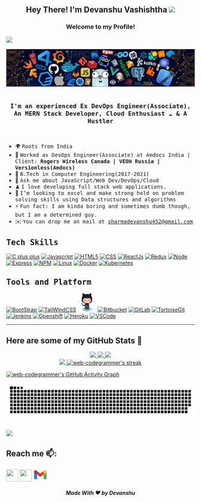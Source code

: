 <h2 align="center">
  Hey There! I'm Devanshu Vashishtha
  <img src="https://media.giphy.com/media/hvRJCLFzcasrR4ia7z/giphy.gif" width="28">
</h2>

<h3 align="center">
Welcome to my Profile!
</h3>

<a href="https://www.youtube.com/watch?v=dQw4w9WgXcQ"><img src="https://user-images.githubusercontent.com/73097560/115834477-dbab4500-a447-11eb-908a-139a6edaec5c.gif"></a>

![](https://github.com/web-codegrammer/web-codegrammer/blob/master/svg/header_.png)

# <p align="center"><h3 align="center"><samp> I'm an experienced Ex DevOps Engineer(Associate), An MERN Stack Developer, Cloud Enthusiast ☁  & A Hustler </samp></h3></p>


<div>
  <br>
  
- 🌍 <samp>Roots from India
- 💼 <samp>Worked as DevOps Engineer(Associate) at Amdocs India | Client: **Rogers Wireless Canada | VEON Russia | Versionless(Amdocs)**
- 👷 <samp>B.Tech in Computer Engineering(2017-2021)
- 💬 <samp>Ask me about JavaScript/Web Dev/DevOps/Cloud
- ♟ <samp>I love developing full stack web applications.
- 🤔 <samp>I’m looking to excel and make strong hold on problem solving skills using Data structures and algorithms
- ⚡ <samp>Fun fact: I am kinda boring and sometimes dumb though, but I am a determined guy.
- ✉️ <samp>You can drop me an mail at [sharmadevanshu452@gmail.com](mailto:sharmadevanshu452@gmail.com)
</div>

##
<h2><b><samp>Tech Skills</samp></b></h2>

  <span>
<a href="https://docs.microsoft.com/en-us/cpp/?view=msvc-170" target="_blank" rel="noreferrer"><img src="https://cdn.jsdelivr.net/gh/devicons/devicon/icons/cplusplus/cplusplus-original.svg" width="50" height="50" alt="C plus plus" /></a>
<a href="https://developer.mozilla.org/en-US/docs/Web/JavaScript" target="_blank" rel="noreferrer"><img src="https://cdn.jsdelivr.net/gh/devicons/devicon/icons/javascript/javascript-original.svg" width="50" height="50" alt="Javascript" /></a>  
<a href="https://developer.mozilla.org/en-US/docs/Glossary/HTML5" target="_blank" rel="noreferrer"><img src="https://cdn.jsdelivr.net/gh/devicons/devicon/icons/html5/html5-plain.svg" width="50" height="50" alt="HTML5" /></a>  
<a href="https://www.w3.org/TR/CSS/#css" target="_blank" rel="noreferrer"><img src="https://cdn.jsdelivr.net/gh/devicons/devicon/icons/css3/css3-plain.svg" width="50" height="50" alt="CSS" /></a>
<a href="https://reactjs.org/" target="_blank" rel="noreferrer"><img src="https://cdn.jsdelivr.net/gh/devicons/devicon/icons/react/react-original.svg" width="50" height="50" alt="ReactJs" /></a>
<a href="https://redux.js.org/" target="_blank" rel="noreferrer"><img src="https://cdn.jsdelivr.net/gh/devicons/devicon/icons/redux/redux-original.svg" width="50" height="50" alt="Redux" /></a>         
<a href="https://nodejs.org/en/" target="_blank" rel="noreferrer"><img src="https://cdn.jsdelivr.net/gh/devicons/devicon/icons/nodejs/nodejs-plain.svg" width="50" height="50" alt="Node" /></a>
<a href="https://expressjs.com/" target="_blank" rel="noreferrer"><img src="https://raw.githubusercontent.com/danielcranney/readme-generator/main/public/icons/skills/express-colored-dark.svg" width="50" height="50" alt="Express" /></a>
<a href="https://www.npmjs.com/" target="_blank" rel="noreferrer"><img src="https://cdn.jsdelivr.net/gh/devicons/devicon/icons/npm/npm-original-wordmark.svg" width="60" height="50" alt="NPM" /></a>          
<a href="https://www.linux.org/" target="_blank" rel="noreferrer"><img src="https://cdn.jsdelivr.net/gh/devicons/devicon/icons/linux/linux-original.svg" width="50" height="50" alt="Linux" /></a> 
<a href="https://www.docker.com/" target="_blank" rel="noreferrer"><img src="https://cdn.jsdelivr.net/gh/devicons/devicon/icons/docker/docker-plain-wordmark.svg" width="50" height="62" alt="Docker" /></a> 
<a href="https://kubernetes.io/" target="_blank" rel="noreferrer"><img src="https://cdn.jsdelivr.net/gh/devicons/devicon/icons/kubernetes/kubernetes-plain-wordmark.svg" width="50" height="62" alt="Kubernetes" /></a>   
  </span>
  
<h2><b><samp>Tools and Platform</samp></b></h2>

<span>
<a href="https://getbootstrap.com/" target="_blank" rel="noreferrer"><img src="https://cdn.jsdelivr.net/gh/devicons/devicon/icons/bootstrap/bootstrap-plain-wordmark.svg" width="50" height="50" alt="BootStrap" /></a>
<a href="https://tailwindcss.com/" target="_blank" rel="noreferrer"><img src="https://cdn.jsdelivr.net/gh/devicons/devicon/icons/tailwindcss/tailwindcss-plain.svg" width="50" height="50" alt="TailWindCSS" /></a>
<a href="https://github.com/" target="_blank" rel="noreferrer"><img src="https://github.com/amandewatnitrr/amandewatnitrr/blob/main/imgs/Octocat.png" width="50" height="50" alt="Github"/></a>
<a href="https://bitbucket.org/" target="_blank" rel="noreferrer"><img src="https://cdn.jsdelivr.net/gh/devicons/devicon/icons/bitbucket/bitbucket-original.svg" width="50" height="50" alt="Bitbucket" /></a>          
<a href="https://about.gitlab.com/" target="_blank" rel="noreferrer"><img src="https://cdn.jsdelivr.net/gh/devicons/devicon/icons/gitlab/gitlab-original-wordmark.svg" width="50" height="50" alt="GitLab" /></a>
<a href="https://tortoisegit.org/" target="_blank" rel="noreferrer"><img src="https://cdn.jsdelivr.net/gh/devicons/devicon/icons/tortoisegit/tortoisegit-plain.svg" width="50" height="50" alt="TortoiseGit" /></a>
<a href="https://www.jenkins.io/" target="_blank" rel="noreferrer"><img src="https://cdn.jsdelivr.net/gh/devicons/devicon/icons/jenkins/jenkins-original.svg" width="50" height="50" alt="Jenkins" /></a></a>
<a href="https://www.jenkins.io/" target="_blank" rel="noreferrer"><img src="https://upload.wikimedia.org/wikipedia/commons/3/3a/OpenShift-LogoType.svg" width="50" height="50" alt="Openshift" /></a>
<a href="http://www.heroku.com/" target="_blank" rel="noreferrer"><img src="https://cdn.jsdelivr.net/gh/devicons/devicon/icons/heroku/heroku-plain-wordmark.svg" width="50" height="50" alt="Heroku" /></a>
<a href="https://code.visualstudio.com/docs" target="_blank" rel="noreferrer"><img src="https://cdn.jsdelivr.net/gh/devicons/devicon/icons/vscode/vscode-original.svg" width="50" height="50" alt="VSCode" /></a>      
</span>
<hr>


## Here are some of my GitHub Stats 🚀
  
<p align="center">
<a href="https://github.com/web-codegrammer">
<img src="https://github-profile-summary-cards.vercel.app/api/cards/repos-per-language?username=web-codegrammer&theme=github_dark" />
<img src="https://github-profile-summary-cards.vercel.app/api/cards/most-commit-language?username=web-codegrammer&theme=github_dark" />
</a>
<a href="https://github.com/web-codegrammer">
<img src="https://github-readme-stats.vercel.app/api/top-langs/?username=web-codegrammer&theme=midnight-purple&layout=compact" />
<br>
<img src="https://github-readme-stats.vercel.app/api?username=web-codegrammer&show_icons=true&theme=midnight-purple" />
<img src="https://github-readme-streak-stats.herokuapp.com/?user=web-codegrammer&theme=midnight-purple&date_format=M%20j%5B%2C%20Y%5D" alt="web-codegrammer's streak"/>
</a>
</p>
  
[![web-codegrammer's GitHub Activity Graph](https://activity-graph.herokuapp.com/graph?username=web-codegrammer&custom_title=Devanshu's%20GitHub%20Commits%20Graph&theme=react-dark)](web-codegrammer)
<p align="center">
<a href="https://www.youtube.com/watch?v=dQw4w9WgXcQ"><img src = "https://github.com/web-codegrammer/web-codegrammer/blob/master/svg/github-contribution-grid-snake.svg" /></a>
  </p>

<!--trap-->
<a href="https://www.youtube.com/watch?v=dQw4w9WgXcQ"><img src="https://user-images.githubusercontent.com/73097560/115834477-dbab4500-a447-11eb-908a-139a6edaec5c.gif"></a>

## Reach me 📫: 
  
<p align="left">   
<a href="https://www.linkedin.com/in/web-codegrammer" target="_blank" rel="noreferrer"><img src="https://raw.githubusercontent.com/danielcranney/readme-generator/main/public/icons/socials/linkedin.svg" width="32" height="32" /></a>
<a href="https://www.github.com/web-codegrammer" target="_blank" rel="noreferrer"><img src="https://raw.githubusercontent.com/danielcranney/readme-generator/main/public/icons/socials/github.svg" width="32" height="32" /></a> 
<a href="mailto:sharmadevanshu452@gmail.com" target="_blank" rel="noreferrer"><img src="https://github.com/web-codegrammer/web-codegrammer/blob/master/svg/icons8-gmail.svg" width="38" height="36" /></a>
  </p>

<h5 align="center">Made With ❤️ by <b>Devanshu</b> </h5>
